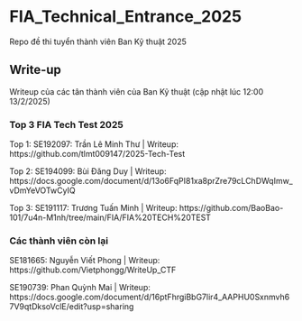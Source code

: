 # FIA_Technical_Entrance_2025
Repo đề thi tuyển thành viên Ban Kỹ thuật 2025


<h2>Write-up</h2>
<p>Writeup của các tân thành viên của Ban Kỹ thuật (cập nhật lúc 12:00 13/2/2025)</p>

<h3>Top 3 FIA Tech Test 2025</h3>
<p>Top 1: SE192097: Trần Lê Minh Thư | Writeup: https://github.com/tlmt009147/2025-Tech-Test</p>
<p>Top 2: SE194099: Bùi Đăng Duy | Writeup: https://docs.google.com/document/d/13o6FqPI81xa8prZre79cLChDWqImw_vDmYeVOTwCyIQ</p>
<p>Top 3: SE191117: Trương Tuấn Minh | Writeup: https://github.com/BaoBao-101/7u4n-M1nh/tree/main/FIA/FIA%20TECH%20TEST</p>
<h3>Các thành viên còn lại</h3>
<p>SE181665: Nguyễn Viết Phong | Writeup: https://github.com/Vietphongg/WriteUp_CTF</p>
<p>SE190739: Phan Quỳnh Mai | Writeup: https://docs.google.com/document/d/16ptFhrgiBbG7lir4_AAPHU0Sxnmvh67V9qtDksoVclE/edit?usp=sharing</p>
